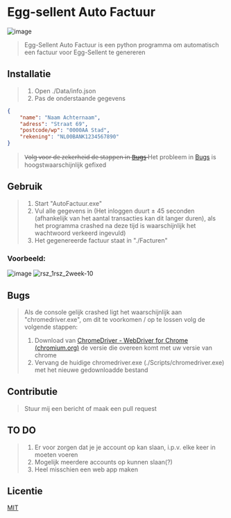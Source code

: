 
# Egg-sellent Auto Factuur

![image](https://user-images.githubusercontent.com/82333980/157761532-f301d2e4-6c8f-4609-a7d8-0232f05a7f86.png)  


>Egg-Sellent Auto Factuur is een python programma om automatisch een factuur voor Egg-Sellent te genereren

## Installatie

>1. Open ./Data/info.json
>2. Pas de onderstaande gegevens
```json
{
    "name": "Naam Achternaam",
    "adress": "Straat 69",
    "postcode/wp": "0000AA Stad",
    "rekening": "NL00BANK1234567890"
}
```
> V̶o̶l̶g̶ ̶v̶o̶o̶r̶ ̶d̶e̶ ̶z̶e̶k̶e̶r̶h̶e̶i̶d̶ ̶d̶e̶ ̶s̶t̶a̶p̶p̶e̶n̶ ̶i̶n̶ [B̶u̶g̶s̶](#Bugs)
> Het probleem in [Bugs](#Bugs) is hoogstwaarschijnlijk gefixed

## Gebruik

> 1. Start "AutoFactuur.exe"
> 2. Vul alle gegevens in (Het inloggen duurt ± 45 seconden (afhankelijk van het aantal transacties kan dit langer duren), als het programma crashed na deze tijd is waarschijnlijk het  wachtwoord verkeerd ingevuld)
> 3. Het gegenereerde factuur staat in "./Facturen"

### Voorbeeld:

![image](https://user-images.githubusercontent.com/82333980/158627887-f6597b4a-c30a-439e-8edc-60597ab3777b.png)
![rsz_1rsz_2week-10](https://user-images.githubusercontent.com/82333980/158628757-2e216b8e-33e9-40a7-842e-087f415324c9.jpg)


## Bugs
> Als de console gelijk crashed ligt het waarschijnlijk aan "chromedriver.exe", om dit te voorkomen / op te lossen volg de volgende stappen:
> 1. Download van [ChromeDriver - WebDriver for Chrome (chromium.org)](https://chromedriver.chromium.org/) de versie die overeen komt met uw versie van chrome
> 2. Vervang de huidige chromedriver.exe (./Scripts/chromedriver.exe) met het nieuwe gedownloadde bestand

## Contributie
> Stuur mij een bericht of maak een pull request

## TO DO
> 1. Er voor zorgen dat je je account op kan slaan, i.p.v. elke keer in moeten voeren
> 2. Mogelijk meerdere accounts op kunnen slaan(?)
> 3. Heel misschien een web app maken

## Licentie
[MIT](https://choosealicense.com/licenses/mit/)
